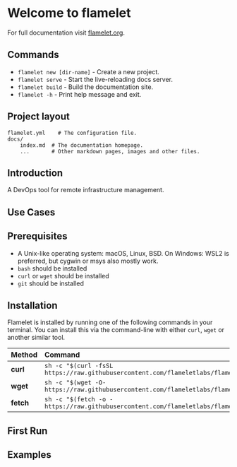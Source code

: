 # Welcome to flamelet

For full documentation visit [flamelet.org](https://www.flamelet.org).

## Commands

* `flamelet new [dir-name]` - Create a new project.
* `flamelet serve` - Start the live-reloading docs server.
* `flamelet build` - Build the documentation site.
* `flamelet -h` - Print help message and exit.

## Project layout

    flamelet.yml    # The configuration file.
    docs/
        index.md  # The documentation homepage.
        ...       # Other markdown pages, images and other files.


## Introduction
A DevOps tool for remote infrastructure management.

## Use Cases

## Prerequisites
- A Unix-like operating system: macOS, Linux, BSD. On Windows: WSL2 is preferred, but cygwin or msys also mostly work.
- `bash` should be installed
- `curl` or `wget` should be installed
- `git` should be installed


## Installation
Flamelet is installed by running one of the following commands in your terminal. You can install this via the command-line with either `curl`, `wget` or another similar tool.

| Method    | Command                                                                                               |
| :-------- | :---------------------------------------------------------------------------------------------------- |
| **curl**      | `sh -c "$(curl -fsSL https://raw.githubusercontent.com/flameletlabs/flamelet/main/tools/install.sh)"` |
| **wget**      | `sh -c "$(wget -O- https://raw.githubusercontent.com/flameletlabs/flamelet/main/tools/install.sh)"`   |
| **fetch**     | `sh -c "$(fetch -o - https://raw.githubusercontent.com/flameletlabs/flamelet/main/tools/install.sh)"` |

## First Run


## Examples
